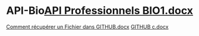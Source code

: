 # API-Bio[API Professionnels BIO1.docx](https://github.com/benoit-lgrk-cv/API-Bio/files/10258193/API.Professionnels.BIO1.docx)
[Comment récupérer un Fichier dans GITHUB.docx](https://github.com/benoit-lgrk-cv/API-Bio/files/10258208/Comment.recuperer.un.Fichier.dans.GITHUB.docx)
[GITHUB c.docx](https://github.com/benoit-lgrk-cv/API-Bio/files/10258316/GITHUB.c.docx)
